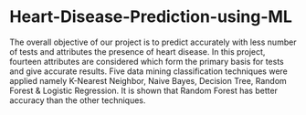 # Heart-Disease-Prediction-using-ML
The overall objective of our project is to predict accurately with less number of tests and attributes  the presence of heart disease. In this project, fourteen attributes are considered which form the  primary basis for tests and give accurate results. Five data mining classification techniques were 
applied namely K-Nearest Neighbor, Naive Bayes, Decision Tree, Random Forest & Logistic 
Regression. It is shown that Random Forest has better accuracy than the other techniques.
